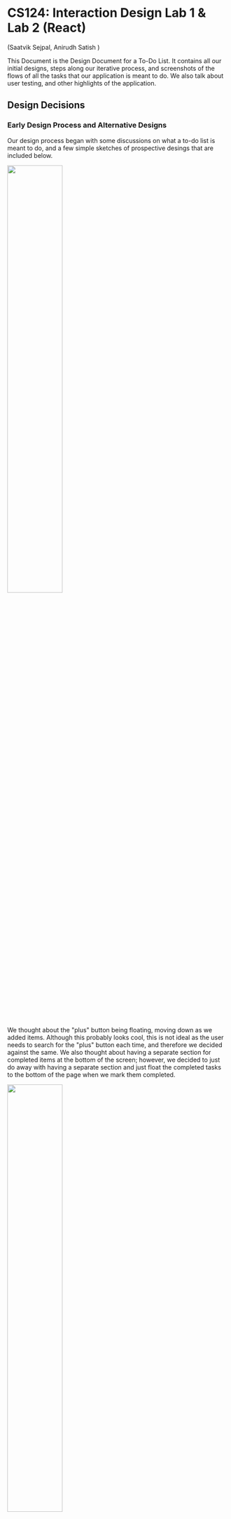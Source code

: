 
# CS124: Interaction Design Lab 1 & Lab 2 (React)

(Saatvik Sejpal, Anirudh Satish
)


This Document is the Design Document for a To-Do List. It contains all our initial designs, steps along our iterative process, 
and screenshots of the flows of all the tasks that our application is meant to do. We also talk about user testing, and other highlights of the application. 


## Design Decisions

### Early Design Process and Alternative Designs
Our design process began with some discussions on what a to-do list is meant to do, and a few simple
sketches of prospective desings that are included below.


<img src='Screenshots/Page2.png' text-align='center' width=50%/>

We thought about the "plus" button being floating, moving down as we added items.
Although this probably looks cool, this is not ideal as the user needs to search for the "plus"
button each time, and therefore we decided against the same.
We also thought about having a separate section for completed items at the bottom of the screen; however, we decided
to just do away with having a separate section and just float the completed tasks to the bottom of the page when we mark them
completed.

<img src='Screenshots/Page3.png' text-align='center' width=50%/>

The intent of the "plus" button in our initial designs was to bring up a text box
for input. But after some deliberation, we came to the conclusion that this was unnecessarily
complicated and tedious. Thus we reverted to a fixed text input box at the top of our list, 
with a plus button to add the item to the list.


## Lab1 Design:

When an item is added to our list, and the enter/plus button is hit, it gets added to the list much like it would to a stack, 
that is it gets added to the top, and the other elements would move down to make space for the newly 
added item. 
When an item is clicked, it gets marked as checked, both via the checkbox and the text itself being striked-through. It also floats to the bottom of the page with the other
completed items.
We decided to go with this design as it makes it abundantly clear to the user when an item is marked as checked/completed or not. 

Additionally, if we ever were to have too many elements in the list, a scroll wheel would be visible on the right to allow the user to scroll through
all the items in the list, and this also avoids against any instances of the items of the list overlapping with the delete and hide buttons
at the bottom of the application. 

The "Hide Completed" Button's purpose is to hide all completed/checked tasks, and the "Delete Completed" button is meant 
to delete all completed tasks from the list.

<img src='Screenshots/Page4.png' text-align='center' width=50%/>


## Lab2 Design (changes in Lab2 React implementation):

### List items, completed and uncompleted items
In Lab 2, We implement our app using React, to create a working To-Do list. We made some changes to the initial design in this lab
First, when a new item is added, it does not stay at the top of the List like a stack, but we move it to the bottom of the list (of uncompleted tasks)

Next, when an item is checked, we do move it down the list to a section that has all completed items. However, as opposed to moving a newly checked item to the 
very bottom of the list every time, we move it to the completed section, while still maintaining the order in which they were inserted in the 
to-do list.

### Buttons:
Based on feedback from Lab1, we made some changes to our buttons in this iteration of the project. 
Firstly, if a button is in a situation that it cannot/should not be used, we grey it out, and then disable the actions of the same

Therefore, for the add (+) button, until and unless an input is typed in the text box, it remains greyed out, and as soon as we enter/add the typed item
to our to-do list, it gets greyed out again.

Along the same lines, when no items are marked as completed, or when the to-do list is empty, the "hide completed" and "delete completed" buttons are
greyed out to indicate that they cannot be used (have no function). In addition to this, the buttons are disabled so that accidentally clicking on them does not trigger any
unwanted actions

<img src='Screenshots/HideDeleteDeactivated.png' text-align='center' width=50%/>


When the "hide completed" button is clicked to hide items, the delete button becomes grey and disabled so that users do not accidentally delete
items that they cannot see. Therefore, you can only delete completed items from the list if you are in the visibility mode where you can 
see all the items. 

<img src='Screenshots/DeleteDeactivate.png' text-align='center' width=50%/>

Finally, we considered comments from Lab 1 about our buttons for the items resembling radio buttons. However, considering the context that they are in (todo list app)
plus the results from the user testing we did, we decided to keep the same design for the buttons (as they also match our rounded theme without sacrificing usability)

### Alert when Delete button is clicked

We added an alert box for when the "delete completed" button is clicked, warning the user that they are going to make an irreversible change, 
and asking them to confirm if they want to carry out the action, or hit "No" to revert to the initial state of the list (before the delete button was clicked)
For this alert, we used an Alert package called Sweet alert. The documentation for this alert is below. 

We implemented our own CSS to style this alert as to meet the design and theme of our To Do List. 

A small note: The sizes of the "No" and "Yes" are actually the same. But the "No" button looks slightly bigger 
because by default, that is the one that is selected, and if enter is hit, the "No" button is pressed. We thought about
changing this, but then decided that this makes senese, as users cannot accidentally delete items by hitting enter two times. 

Sweet Alert: https://sweetalert.js.org/

<img src='Screenshots/Alertbox.png' text-align='center' width=50%/>



### Changes to Label-Checkbox implementation

To implement editing of items in the Todo List, we removed the functionality of clicking on the label as well to mark the items. Instead, now to mark an item 
as completed, a click on the checkbox is required. Clicking on the label enables editing of the text, and allows the user to change the name/title of any task already 
in the todo List. 

<img src='Screenshots/NewLabelCheck.png' text-align='center' width=50%/>

Additionally, to deal with long tasks (singel task), we implemented a horizontal scrolling mechanism, rather than wrapping. An example of the same is shown below. 
This screenshot is a frame while scrolling to the right to see the full item.

<img src='Screenshots/HorizontalScrolling.png' text-align='center' width=50%/>

### Vertical Scrolling

After thinking about edge cases/possible situations where our initial design might break, we thought about implementing 
a vertical scrolling mechanism to help deal with lists that have a lot of tasks. A picture of the same is attached below for illustration. 
The scroll bar can be seen on the right side of the app. 

<img src='Screenshots/VerticalScrolling.png' text-align='center' width=50%/>


## Lab 3 Design:

To incorporate the added functionality of priority for tasks, we needed to make some substantial changes to our 
design. These were. 
1. Adding a dropdown at the top of the application to allow the user to choose by what metric they want to sort by
2. Adding a dropdown by the input field, to allow the user to add the priority of the task they add to the list. However, users who do not care about priority can continue to use the app with no hiccups, as the default priority of 1
   is applied to all the entered items
3. A dropdown for each task in the list, indicating the current task, allowing for editing/changing functionality of priorities.
4. To add the dropdown for each list item, we incorporate a one dimensional gridbox for each list item, which are inserted
   into the two dimensional gridbox that holds all the contents of the list, and the buttons and input fields

Throughout this design, we maintain our design philosophy of greying out all buttons that cannot be used. Therefore, when
there are no items to be filtered, the filter button remains greyed out, and similarly when there is nothing to add, 
the priority button by the input field remains greyed out. 

### 1. Dropdown at the top: 
The dropdown at the top provides three features to the user. We allow the user to filter by Name, Priority, or Created Date. 
The pictures for the flow of performing a sorting task are below. 

#### Filter Button at the beginning of the task:
<img src='Screenshots/FilterButtonStart.png' width=50%/>

#### Filter Button while selecting a metric to filter by:
<img src='Screenshots/FilterButtonIntermediate.png' width=50%/>

#### Filter Button after selecting a metric to filter by:
<img src='Screenshots/FilterButtonEnd.png' width=50%/>

### 2. Dropdown by Input Field:

When there is nothing in the input field, the dropdown button remains greyed out
<img src='Screenshots/InputPriorityAdding.png' width=50%/>

While typing, the button becomes orange to indicate that it can be used.
<img src='Screenshots/InputPriorityAdding.png' width=50%/>

Clicking on the button gives the following dropdown.
<img src='Screenshots/InputPriorityInter.png' width=50%/>

After selecting the priority, and enter/item is added. Then, the item is added, and the next priority remains the same
This allows users to enter multiple items in quick successing with the same priority.
<img src='Screenshots/InputPriorityEnd.png' width=50%/>

### 3. Dropdown button for each task item in the list:

Before editing the priority of the task, screen looks like this.
<img src='Screenshots/TaskPriorityStart.png' width=50%/>

Screen while editing the priority:
<img src='Screenshots/TaskPriorityInter.png' width=50%/>

Screen After priority is edited:
<img src='Screenshots/TaskPriorityEnd.png' width=50%/>


## User Testing:

### Lab 1 (static app)
We showed our project to one of our roommates, who we will refer to as Person A in this section. As we do not have a working 
page/application due to the lack of javascript, we just spoke about the design, their first thoughts on how useable it was, etc. 

Person A believed that our application was quite clear on how to add elements to the to-do list, which was via the text input at the top
followed by an enter keystroke, or hitting the plus button. Additionally, they liked our idea of how checked items/completed items 
would float down the list and pile up at the bottom of the list, creating a clear demarcation between uncompleted and completed tasks. 

They did mention something that we feel could be useful if we are ever to actually implement javascript for this application. To edit 
items that are already in the list, they felt that a long press on mobile was the most intuitive and logical way to edit tasks. 
Therefore, we would like to add this functionality in our future implementation. 

### Lab 2

#### Person B:
(This user testing was done before the complete version of the app was done. i.e, the alert box was not implemented, along with some other teething issues
such as wrapping)
Person B also had positive feedback about our application. They were impressed by how hitting enter while adding an item added it to our list. 
They also suggested that when the hide completed button was clicked, and the completed items were hidden, the delete button should be deactivated, so that users do not accidentally delete something they did not intend to.
(This feedback was implemented in our final version). Person B also spoke about how it would be nice if when they checked an item to mark as completed, if it first visually showed itself being checked, and then moving 
to its respective place in the lower portion of the list rather than immediately jumping there. They also said, that when adding an item to a list, the focus in the List changed to that item. This would be particularly useful when there are 
a lot of items in the list, and the user gets lost when adding new stuff to an already large list. This is something that we have tried to implement, but are stumbling on in the final stages. 

Person B was also impressed with the vertical scrolling to accomadate for very large lists with a lot of items. 


#### Person C:
Person C thought that our app was overall quite intuitive and easy to use. They were particularly happy that clicking the "Enter" key
while adding a task actually created it and that they did not have to click on the "+" button. Furthermore, they were also impressed by the 
Alert Box that shows up when a user attempts to delete a task. One thing that Person C thought was not immediately obvious, was that the tasks were editable
on click. At the moment, we could not think of a way to make it more obvious while maintaining our minimal design, but we will give it more thought in future labs.
Person C also thought that when a task is too long, it was perhaps not convenient that the task extends on the same line and allows the user to scroll horizontally.
While we do note Person C's thoughts, we were having trouble wrapping the text of a task that was too long correctly.


### Lab 3

#### Person D. 
This user testing was done before the complete version of our application for this lab was completed. The results/feedback from
this persons feedback really helped and resulted in some changes in our delpoyed model. 
This user, while adding items to our list, did not know what the 1,2,3 meant (in our priority dropdown). At this stage, 
the dropdown in our input field for priority did not have any text, and was simply 1,2,3 as well. So the user was confused, and assumed that
these numbers implied how long it should take them to complete the task. Therefore, we took this feedback, and edited the 
priority button in the input field to have the text priority while loading as its default value, so that users know what it is. 

Person D also commented on how the dropdown for the filter button said "Created", and suggested that "Created Date" would be more
informative, and we took this advice and made the required change to our app. 
This user also really liked our alert that pops up when deleted items are deleted. 



## Screenshots and Images from our implementation:

Attached below is a screenshot of our application at a random stage, with some items in the list, and some items marked as checked.

<img src='Screenshots/MainHTMLPic.png' width=50%/>


We also have images from different stages of our application to show the flow when completing the different tasks that it is intended to do. 

### Task 1: Adding a task to an empty list

To add an item, simply type in the input text box at the top of the app, and then hit "Enter/Return" on your keyboard, or the + button
to add the item to the list.

Screen at the Beginning of the task: 

<img src='Screenshots/PreTask1.png' width=50%/>

Screen during the process of adding an item to the list:

<img src='Screenshots/IntermediateTask1.png' width=50%/>

Screen after adding said item to the list:

<img src='Screenshots/PostTask1.png' width=50%/>

### Task 2: Adding an element to a non-empty List

To add an item, simply type in the input text box at the top of the app, and then hit "Enter/Return" on your keyboard, or the + button
to add the item to the list.

Screen at the Beginning of the task:

<img src='Screenshots/PreTask2.png' width=50%/>

Screen during the process of adding the item to the list:

<img src='Screenshots/IntermediateTask2.png' width=50%/>

Screen after adding said item to the list:

<img src='Screenshots/PostTask2.png' width=50%/>

Here we can see how our app deals with new items when there are already existing things to do. 
It simply adds it to the bottom of the unchecked portion of the list (if there are any checked items). Therefore, a newly added item floats down the list
and gets added just above completed items (if any)


### Task 3: Mark an Item completed

To mark an item as completed, simply click on the check button on the left, and this marks the item as completed. 

Screen at the Beginning of the task:

<img src='Screenshots/PreTask3.png' width=50%/>

Screen after marking item as completed:

<img src='Screenshots/PostTask3.png' width=50%/>

Our app moves the completed items to the bottom of the list, as talked about earlier, therefore grouping all
completed and uncompleted items together. 

### Task 4: Rename an item in the list:

To rename a task, a click on the text is all that is required. Once done editing, simply click away (in a different position) or 
hit enter

Screen at the Beginning of the task:

<img src='Screenshots/PreTask4.png' width=50%/>

Screen during the process of renaming the item:

<img src='Screenshots/IntermediateTask4.png' width=50%/>

Screen after renaming the item:

<img src='Screenshots/PostTask4.png' width=50%/>

To rename the item, our text is editable, and thus when a user clicks on the text, they are able 
to rename that to whatever they please. whether this be completely removing text, or adding some more. 


### Task 5: To show only uncompleted items

To accommodate this task, we have a button called "Hide Completed", which is pretty self explanatory. 
On clicking this button, the application will hide all completed tasks from the user, and the button's text changes
to show all. Clicking this button show all will revert to the stage where all tasks, both completed and uncompleted are visible

Screen at the Beginning of the task:

<img src='Screenshots/PreTask5.png' width=50%/>

Screen after clicking hide completed button:

<img src='Screenshots/PostTask5.png' width=50%/>

### Task 6: Delete all completed tasks:

For this function, our app has a "delete completed" button, which when clicked will bring up an alert tab, 
asking the user to confirm their action, or revert back. If they chose to delete all items delete all items that are marked as checked/completed in the list, leaving only the uncompleted 
tasks on the screen. Unlike hide completed tasks, this is not reversible, and actually removes them, rather
than just not showing the completed tasks. 

Screen at the Beginning of the task:

<img src='Screenshots/PreTask6.png' width=50%/>

Screen during the alert pop up: 

<img src='Screenshots/IntermediateTask6.png' width=50%/>

Screen after deleting all completed tasks (if yes):

<img src='Screenshots/PostTask6.png' width=50%/>

Screen if No/Cancel is hit: 

<img src='Screenshots/PreTask6.png' width=50%/>



## Challenges Faced


### Lab1
Our initial mistake was in understanding the purpose of this lab. We thought that we had to make a fully functioning JavaScript based
Web App that would allow all the To-Do List functionalities. Hence, we spent a few hours, initially working in Raw JS trying to make this a
proper To-Do List. After we realized that the task was to simply make static webpages, our process went a lot more smoothly and we did not face any really 
problematic challenges. 

I think the primary thing that we struggled with was just not being able to align elements correctly with GridBoxes.
Also, it took us a while to select a font that we were happy with because some of the initial fonts we chose had weird ways of
displaying hyphens. Hence, we finally arrived at the QuickSand font which is a Google Font (and we think it looks pretty good!).


### Lab2
One of the first challenges we faced was when we were trying to make completed items float below our uncompleted items was that the text of our item would move down; however,
the item that takes its place would be marked as completed. This bug took us a really long time to figure out until we realized that we had to use keys so that React would know
which list item actually needs to be moved where.

Another challenge we faced was wrapping the text in the same alignment as the first line of the task. The text would wrap below the checkbox and we were unable to find a fix for this.
Hence, we changed our implementation so that if a task was too long it would continue on the same line and provide a horizontal scroll bar.

### Lab3
We struggled a lot with understanding the filtering and how firestore implements this. The thing that took us a while to figure out 
was how to re-render the React app when the filter query is run, on the new filtered data. We managed to overcome the issue by
using two different queries, one when filter is active, and one when we just want to pull the data as is from firestore. 

Another big issue we had this lab was getting the app working simultaneously on two different tabs or devices. We were very puzzled 
as this functionality seemed to work in most instances, but not completely. For instance, adding an item/editing an item worked well, and
we could see the update on the other tabs when the change was made on one. However, when an item was marked as checked, or the priority of the same
was changed, the changes were not showing on the other devices. It took us a while to debug this, but we figured it out, and the issue was with
us using a React state, when the props could be used directly. 

## Part of the Design you are most proud of: 

We are quite proud of the color scheme that we ended up using. We both think that we are not super artistic and hence are quite proud of how pleasing
our To-Do List looks. The general minimalist design that we have come up with also looks quite nice in our opinion with the rounded corners of all the elements on the page.

We are really happy with the way our completed items move to the bottom portion of the list. We are proud of how we implemented this and also that we understand how it works. 

We are also quite pleased with the SWAL alert box that we have when the delete button is clicked. We were able to style this in an attractive way that matched our 
app. 


### Lab3:
We are very proud of how our app turned out this week. Firstly, the new buttons we added do not clog the screen. 
They are quite nice in their location with regards to the other elements. Also, the philosophy we have of greying out the buttons 
when they are not in a position to be used is incorporated with all of these buttons, and we are quite pleased with that. 

When a metric for sorting is selected, and changes are made to the tasks in the list, its position changes dynamically. That is, 
it slots into its required position as soon as the change is made. We think this is pretty cool, and are really happy with this functionality. 

We are also proud of our alignment of elements in this application. We used the advice from the guest lecture from Wednesday's class
and applied the same to our app. We tried our best to align elements with something else, and we think this turned out really well. 

